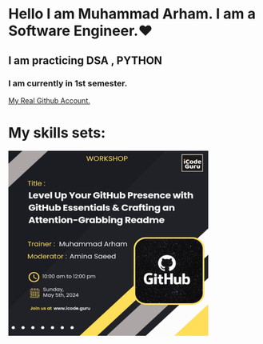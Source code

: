 <h1> Hello I am Muhammad Arham. I am a Software Engineer.❤️ </h1>
<h2> I am practicing DSA , PYTHON </h2>
<h3> I am currently in 1st semester. </h3>
<a href="http://github.com/arhamansari11"> My Real Github Account.</a>

# My skills sets:

<div align="left">
  <img src="https://github.com/Arhamansari27/Arhamansari27/blob/main/WorkShop.jpeg?raw=true" width="400px" height="370px">
</div>
